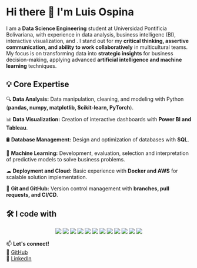 # Hi there 👋 I'm **Luis Ospina**

I am a **Data Science Engineering** student at Universidad Pontificia Bolivariana, with experience in data analysis, business intelligenc (BI), interactive visualization, and . I stand out for my **critical thinking, assertive communication, and ability to work collaboratively** in multicultural teams. My focus is on transforming data into **strategic insights** for business decision-making, applying advanced **artificial intelligence and machine learning** techniques.



## 💡 Core Expertise

🔍 **Data Analysis:** Data manipulation, cleaning, and modeling with Python (**pandas, numpy, matplotlib, Scikit-learn, PyTorch**).

📊 **Data Visualization:** Creation of interactive dashboards with **Power BI and Tableau**.

🛢 **Database Management:** Design and optimization of databases with **SQL**.

🤖 **Machine Learning:** Development, evaluation, selection and interpretation of predictive models to solve business problems.

☁ **Deployment and Cloud:** Basic experience with **Docker and AWS** for scalable solution implementation.

📌 **Git and GitHub:** Version control management with **branches, pull requests, and CI/CD**.



## 🛠 I code with  

<p align="center">
  <img src="https://img.shields.io/badge/-Python-3776AB?style=for-the-badge&logo=python&logoColor=white">
  <img src="https://img.shields.io/badge/-Pandas-150458?style=for-the-badge&logo=pandas&logoColor=white">
  <img src="https://img.shields.io/badge/-NumPy-013243?style=for-the-badge&logo=numpy&logoColor=white">
  <img src="https://img.shields.io/badge/-Matplotlib-11557c?style=for-the-badge&logo=python&logoColor=white">
  <img src="https://img.shields.io/badge/-Scikit%20Learn-F7931E?style=for-the-badge&logo=scikit-learn&logoColor=white">
  <img src="https://img.shields.io/badge/-PyTorch-EE4C2C?style=for-the-badge&logo=pytorch&logoColor=white">
  <img src="https://img.shields.io/badge/-PostgreSQL-336791?style=for-the-badge&logo=postgresql&logoColor=white">
  <img src="https://img.shields.io/badge/-Power%20BI-F2C811?style=for-the-badge&logo=powerbi&logoColor=black">
  <img src="https://img.shields.io/badge/-Tableau-E97627?style=for-the-badge&logo=tableau&logoColor=white">
  <img src="https://img.shields.io/badge/-Docker-2496ED?style=for-the-badge&logo=docker&logoColor=white">
  <img src="https://img.shields.io/badge/-AWS-232F3E?style=for-the-badge&logo=amazon-aws&logoColor=white">
  <img src="https://img.shields.io/badge/-GitHub-181717?style=for-the-badge&logo=github&logoColor=white">
</p>



📫 **Let's connect!**  
🔗 [GitHub](https://github.com/lfo)  
🔗 [LinkedIn](https://www.linkedin.com/in/lfo)
<!--
**1210-lof/1210-lof** is a ✨ _special_ ✨ repository because its `README.md` (this file) appears on your GitHub profile.

Here are some ideas to get you started:

- 🔭 I’m currently working on ...
- 🌱 I’m currently learning ...
- 👯 I’m looking to collaborate on ...
- 🤔 I’m looking for help with ...
- 💬 Ask me about ...
- 📫 How to reach me: ...
- 😄 Pronouns: ...
- ⚡ Fun fact: ...
-->

